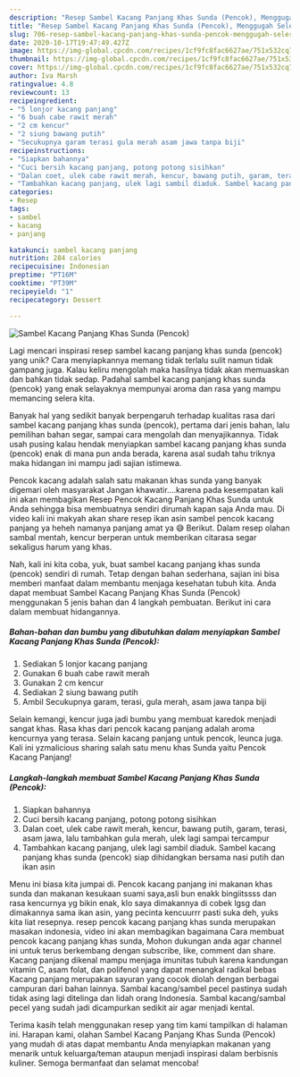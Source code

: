 ```yaml
---
description: "Resep Sambel Kacang Panjang Khas Sunda (Pencok), Menggugah Selera"
title: "Resep Sambel Kacang Panjang Khas Sunda (Pencok), Menggugah Selera"
slug: 706-resep-sambel-kacang-panjang-khas-sunda-pencok-menggugah-selera
date: 2020-10-17T19:47:49.427Z
image: https://img-global.cpcdn.com/recipes/1cf9fc8fac6627ae/751x532cq70/sambel-kacang-panjang-khas-sunda-pencok-foto-resep-utama.jpg
thumbnail: https://img-global.cpcdn.com/recipes/1cf9fc8fac6627ae/751x532cq70/sambel-kacang-panjang-khas-sunda-pencok-foto-resep-utama.jpg
cover: https://img-global.cpcdn.com/recipes/1cf9fc8fac6627ae/751x532cq70/sambel-kacang-panjang-khas-sunda-pencok-foto-resep-utama.jpg
author: Iva Marsh
ratingvalue: 4.8
reviewcount: 13
recipeingredient:
- "5 lonjor kacang panjang"
- "6 buah cabe rawit merah"
- "2 cm kencur"
- "2 siung bawang putih"
- "Secukupnya garam terasi gula merah asam jawa tanpa biji"
recipeinstructions:
- "Siapkan bahannya"
- "Cuci bersih kacang panjang, potong potong sisihkan"
- "Dalan coet, ulek cabe rawit merah, kencur, bawang putih, garam, terasi, asam jawa, lalu tambahkan gula merah, ulek lagi sampai tercampur"
- "Tambahkan kacang panjang, ulek lagi sambil diaduk. Sambel kacang panjang khas sunda (pencok) siap dihidangkan bersama nasi putih dan ikan asin"
categories:
- Resep
tags:
- sambel
- kacang
- panjang

katakunci: sambel kacang panjang 
nutrition: 284 calories
recipecuisine: Indonesian
preptime: "PT16M"
cooktime: "PT39M"
recipeyield: "1"
recipecategory: Dessert

---
```



![Sambel Kacang Panjang Khas Sunda (Pencok)](https://img-global.cpcdn.com/recipes/1cf9fc8fac6627ae/751x532cq70/sambel-kacang-panjang-khas-sunda-pencok-foto-resep-utama.jpg)

Lagi mencari inspirasi resep sambel kacang panjang khas sunda (pencok) yang unik? Cara menyiapkannya memang tidak terlalu sulit namun tidak gampang juga. Kalau keliru mengolah maka hasilnya tidak akan memuaskan dan bahkan tidak sedap. Padahal sambel kacang panjang khas sunda (pencok) yang enak selayaknya mempunyai aroma dan rasa yang mampu memancing selera kita.

Banyak hal yang sedikit banyak berpengaruh terhadap kualitas rasa dari sambel kacang panjang khas sunda (pencok), pertama dari jenis bahan, lalu pemilihan bahan segar, sampai cara mengolah dan menyajikannya. Tidak usah pusing kalau hendak menyiapkan sambel kacang panjang khas sunda (pencok) enak di mana pun anda berada, karena asal sudah tahu triknya maka hidangan ini mampu jadi sajian istimewa.

Pencok kacang adalah salah satu makanan khas sunda yang banyak digemari oleh masyarakat Jangan khawatir….karena pada kesempatan kali ini akan membagikan Resep Pencok Kacang Panjang Khas Sunda untuk Anda sehingga bisa membuatnya sendiri dirumah kapan saja Anda mau. Di video kali ini makyah akan share resep ikan asin sambel pencok kacang panjang ya heheh namanya panjang amat ya 😅 Berikut. Dalam resep olahan sambal mentah, kencur berperan untuk memberikan citarasa segar sekaligus harum yang khas.


Nah, kali ini kita coba, yuk, buat sambel kacang panjang khas sunda (pencok) sendiri di rumah. Tetap dengan bahan sederhana, sajian ini bisa memberi manfaat dalam membantu menjaga kesehatan tubuh kita. Anda dapat membuat Sambel Kacang Panjang Khas Sunda (Pencok) menggunakan 5 jenis bahan dan 4 langkah pembuatan. Berikut ini cara dalam membuat hidangannya.

<!--inarticleads1-->

##### Bahan-bahan dan bumbu yang dibutuhkan dalam menyiapkan Sambel Kacang Panjang Khas Sunda (Pencok):

1. Sediakan 5 lonjor kacang panjang
1. Gunakan 6 buah cabe rawit merah
1. Gunakan 2 cm kencur
1. Sediakan 2 siung bawang putih
1. Ambil Secukupnya garam, terasi, gula merah, asam jawa tanpa biji


Selain kemangi, kencur juga jadi bumbu yang membuat karedok menjadi sangat khas. Rasa khas dari pencok kacang panjang adalah aroma kencurnya yang terasa. Selain kacang panjang untuk pencok, leunca juga. Kali ini yzmalicious sharing salah satu menu khas Sunda yaitu Pencok Kacang Panjang! 

<!--inarticleads2-->

##### Langkah-langkah membuat Sambel Kacang Panjang Khas Sunda (Pencok):

1. Siapkan bahannya
1. Cuci bersih kacang panjang, potong potong sisihkan
1. Dalan coet, ulek cabe rawit merah, kencur, bawang putih, garam, terasi, asam jawa, lalu tambahkan gula merah, ulek lagi sampai tercampur
1. Tambahkan kacang panjang, ulek lagi sambil diaduk. Sambel kacang panjang khas sunda (pencok) siap dihidangkan bersama nasi putih dan ikan asin


Menu ini biasa kita jumpai di. Pencok kacang panjang ini makanan khas sunda dan makanan kesukaan suami saya,asli bun enakk bingiitssss dan rasa kencurnya yg bikin enak, klo saya dimakannya di cobek lgsg dan dimakannya sama ikan asin, yang pecinta kencuurrr pasti suka deh, yuks kita liat resepnya. resep pencok kacang panjang khas sunda merupakan masakan indonesia, video ini akan membagikan bagaimana Cara membuat pencok kacang panjang khas sunda, Mohon dukungan anda agar channel ini untuk terus berkembang dengan subscribe, like, comment dan share. Kacang panjang dikenal mampu menjaga imunitas tubuh karena kandungan vitamin C, asam folat, dan polifenol yang dapat menangkal radikal bebas Kacang panjang merupakan sayuran yang cocok diolah dengan berbagai campuran dari bahan lainnya. Sambal kacang/sambel pecel pastinya sudah tidak asing lagi ditelinga dan lidah orang Indonesia. Sambal kacang/sambal pecel yang sudah jadi dicampurkan sedikit air agar menjadi kental. 

Terima kasih telah menggunakan resep yang tim kami tampilkan di halaman ini. Harapan kami, olahan Sambel Kacang Panjang Khas Sunda (Pencok) yang mudah di atas dapat membantu Anda menyiapkan makanan yang menarik untuk keluarga/teman ataupun menjadi inspirasi dalam berbisnis kuliner. Semoga bermanfaat dan selamat mencoba!
